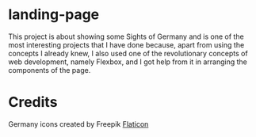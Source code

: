 # landing-page

This project is about showing some Sights of Germany and is 
one of the most interesting projects that I have done 
because, apart from using the concepts I already knew, 
I also used one of the revolutionary concepts of 
web development, namely Flexbox, and I got help from it 
in arranging the components of the page.

# Credits

Germany icons created by Freepik
[Flaticon](https://www.flaticon.com/free-icons/germany "germany icons")